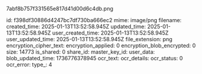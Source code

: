 7abf8b757f331565e817d41d00d6c4db.png

id: f398df30886d4247bc7df730ba666ec2
mime: image/png
filename: 
created_time: 2025-01-13T13:52:58.945Z
updated_time: 2025-01-13T13:52:58.945Z
user_created_time: 2025-01-13T13:52:58.945Z
user_updated_time: 2025-01-13T13:52:58.945Z
file_extension: png
encryption_cipher_text: 
encryption_applied: 0
encryption_blob_encrypted: 0
size: 14773
is_shared: 0
share_id: 
master_key_id: 
user_data: 
blob_updated_time: 1736776378945
ocr_text: 
ocr_details: 
ocr_status: 0
ocr_error: 
type_: 4